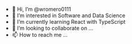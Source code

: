 - 👋 Hi, I’m @wromero0111
- 👀 I’m interested in Software and Data Science
- 🌱 I’m currently learning React with TypeScript
- 💞️ I’m looking to collaborate on ...
- 📫 How to reach me ...

<!---
wromero0111/wromero0111 is a ✨ special ✨ repository because its `README.md` (this file) appears on your GitHub profile.
You can click the Preview link to take a look at your changes.
--->
